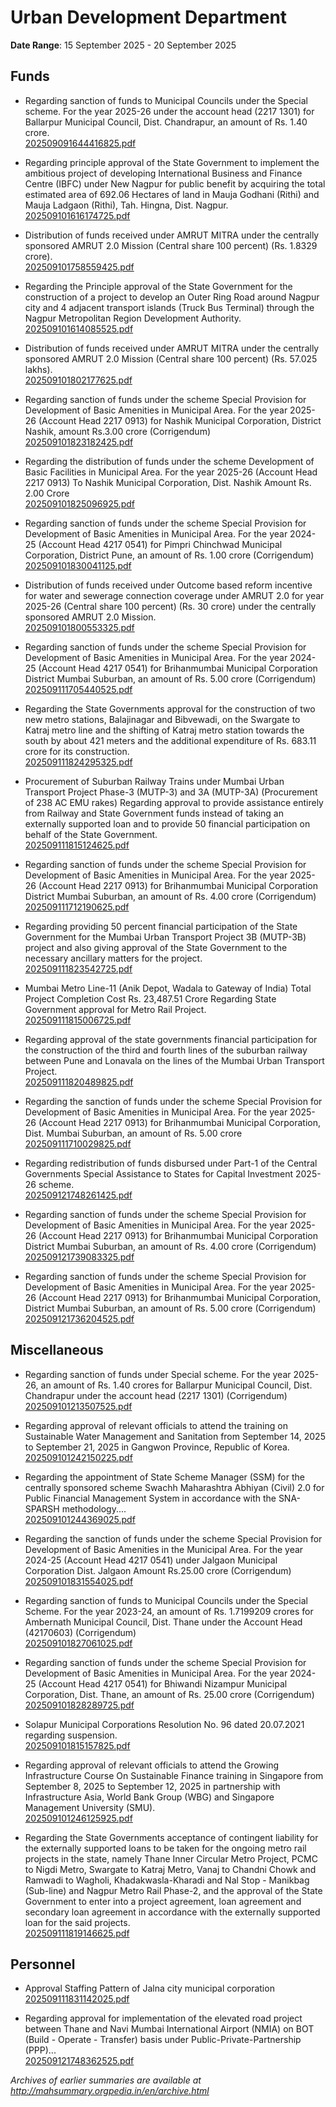 # Urban Development Department

**Date Range**: 15 September 2025 - 20 September 2025


## Funds
- Regarding sanction of funds to Municipal Councils under the Special scheme. For the year 2025-26 under the account head (2217 1301) for Ballarpur Municipal Council, Dist. Chandrapur, an amount of Rs. 1.40 crore.\
  [202509091644416825.pdf](https://gr.maharashtra.gov.in/Site/Upload/Government%20Resolutions/English/202509091644416825.pdf)

- Regarding principle approval of the State Government to implement the ambitious project of developing International Business and Finance Centre (IBFC) under New Nagpur for public benefit by acquiring the total estimated area of 692.06 Hectares of land in Mauja Godhani (Rithi) and Mauja Ladgaon (Rithi), Tah. Hingna, Dist. Nagpur.\
  [202509101616174725.pdf](https://gr.maharashtra.gov.in/Site/Upload/Government%20Resolutions/English/202509101616174725.pdf)

- Distribution of funds received under AMRUT MITRA under the centrally sponsored AMRUT 2.0 Mission (Central share 100 percent) (Rs. 1.8329 crore).\
  [202509101758559425.pdf](https://gr.maharashtra.gov.in/Site/Upload/Government%20Resolutions/English/202509101758559425.pdf)

- Regarding the Principle approval of the State Government for the construction of a project to develop an Outer Ring Road around Nagpur city and 4 adjacent transport islands (Truck  Bus Terminal) through the Nagpur Metropolitan Region Development Authority.\
  [202509101614085525.pdf](https://gr.maharashtra.gov.in/Site/Upload/Government%20Resolutions/English/202509101614085525.pdf)

- Distribution of funds received under AMRUT MITRA under the centrally sponsored AMRUT 2.0 Mission (Central share 100 percent) (Rs. 57.025 lakhs).\
  [202509101802177625.pdf](https://gr.maharashtra.gov.in/Site/Upload/Government%20Resolutions/English/202509101802177625.pdf)

- Regarding sanction of funds under the scheme Special Provision for Development of Basic Amenities in Municipal Area. For the year 2025-26 (Account Head 2217 0913) for Nashik Municipal Corporation, District Nashik, amount Rs.3.00 crore (Corrigendum)\
  [202509101823182425.pdf](https://gr.maharashtra.gov.in/Site/Upload/Government%20Resolutions/English/202509101823182425.pdf)

- Regarding the distribution of funds under the scheme Development of Basic Facilities in Municipal Area. For the year 2025-26 (Account Head 2217 0913) To Nashik Municipal Corporation, Dist. Nashik Amount Rs. 2.00 Crore\
  [202509101825096925.pdf](https://gr.maharashtra.gov.in/Site/Upload/Government%20Resolutions/English/202509101825096925.pdf)

- Regarding sanction of funds under the scheme Special Provision for Development of Basic Amenities in Municipal Area. For the year 2024-25 (Account Head 4217 0541) for Pimpri Chinchwad Municipal Corporation, District Pune, an amount of Rs. 1.00 crore (Corrigendum)\
  [202509101830041125.pdf](https://gr.maharashtra.gov.in/Site/Upload/Government%20Resolutions/English/202509101830041125.pdf)

- Distribution of funds received under Outcome based reform incentive for water and sewerage connection coverage under AMRUT 2.0 for year 2025-26 (Central share 100 percent) (Rs. 30 crore) under the centrally sponsored AMRUT 2.0 Mission.\
  [202509101800553325.pdf](https://gr.maharashtra.gov.in/Site/Upload/Government%20Resolutions/English/202509101800553325.pdf)

- Regarding sanction of funds under the scheme Special Provision for Development of Basic Amenities in Municipal Area. For the year 2024-25 (Account Head 4217 0541) for Brihanmumbai Municipal Corporation District Mumbai Suburban, an amount of Rs. 5.00 crore (Corrigendum)\
  [202509111705440525.pdf](https://gr.maharashtra.gov.in/Site/Upload/Government%20Resolutions/English/202509111705440525.pdf)

- Regarding the State Governments approval for the construction of two new metro stations, Balajinagar and Bibvewadi, on the Swargate to Katraj metro line and the shifting of Katraj metro station towards the south by about 421 meters and the additional expenditure of Rs. 683.11 crore for its construction.\
  [202509111824295325.pdf](https://gr.maharashtra.gov.in/Site/Upload/Government%20Resolutions/English/202509111824295325.pdf)

- Procurement of Suburban Railway Trains under Mumbai Urban Transport Project Phase-3 (MUTP-3) and 3A (MUTP-3A) (Procurement of 238 AC EMU rakes) Regarding approval to provide assistance entirely from Railway and State Government funds instead of taking an externally supported loan and to provide 50 financial participation on behalf of the State Government.\
  [202509111815124625.pdf](https://gr.maharashtra.gov.in/Site/Upload/Government%20Resolutions/English/202509111815124625.pdf)

- Regarding sanction of funds under the scheme Special Provision for Development of Basic Amenities in Municipal Area. For the year 2025-26 (Account Head 2217 0913) for Brihanmumbai Municipal Corporation District Mumbai Suburban, an amount of Rs. 4.00 crore (Corrigendum)\
  [202509111712190625.pdf](https://gr.maharashtra.gov.in/Site/Upload/Government%20Resolutions/English/202509111712190625.pdf)

- Regarding providing 50 percent financial participation of the State Government for the Mumbai Urban Transport Project 3B (MUTP-3B) project and also giving approval of the State Government to the necessary ancillary matters for the project.\
  [202509111823542725.pdf](https://gr.maharashtra.gov.in/Site/Upload/Government%20Resolutions/English/202509111823542725.pdf)

- Mumbai Metro Line-11 (Anik Depot, Wadala to Gateway of India) Total Project Completion Cost Rs. 23,487.51 Crore Regarding State Government approval for Metro Rail Project.\
  [202509111815006725.pdf](https://gr.maharashtra.gov.in/Site/Upload/Government%20Resolutions/English/202509111815006725.pdf)

- Regarding approval of the state governments financial participation for the construction of the third and fourth lines of the suburban railway between Pune and Lonavala on the lines of the Mumbai Urban Transport Project.\
  [202509111820489825.pdf](https://gr.maharashtra.gov.in/Site/Upload/Government%20Resolutions/English/202509111820489825.pdf)

- Regarding the sanction of funds under the scheme Special Provision for Development of Basic Amenities in Municipal Area. For the year 2025-26 (Account Head 2217 0913) for Brihanmumbai Municipal Corporation, Dist. Mumbai Suburban, an amount of Rs. 5.00 crore\
  [202509111710029825.pdf](https://gr.maharashtra.gov.in/Site/Upload/Government%20Resolutions/English/202509111710029825.pdf)

- Regarding redistribution of funds disbursed under Part-1 of the Central Governments Special Assistance to States for Capital Investment 2025-26 scheme.\
  [202509121748261425.pdf](https://gr.maharashtra.gov.in/Site/Upload/Government%20Resolutions/English/202509121748261425.pdf)

- Regarding sanction of funds under the scheme Special Provision for Development of Basic Amenities in Municipal Area. For the year 2025-26 (Account Head 2217 0913) for Brihanmumbai Municipal Corporation District Mumbai Suburban, an amount of Rs. 4.00 crore (Corrigendum)\
  [202509121739083325.pdf](https://gr.maharashtra.gov.in/Site/Upload/Government%20Resolutions/English/202509121739083325.pdf)

- Regarding sanction of funds under the scheme Special Provision for Development of Basic Amenities in Municipal Area. For the year 2025-26 (Account Head 2217 0913) for Brihanmumbai Municipal Corporation, District Mumbai Suburban, an amount of Rs. 5.00 crore (Corrigendum)\
  [202509121736204525.pdf](https://gr.maharashtra.gov.in/Site/Upload/Government%20Resolutions/English/202509121736204525.pdf)

## Miscellaneous
- Regarding sanction of funds under Special scheme. For the year 2025-26, an amount of Rs. 1.40 crores for Ballarpur Municipal Council, Dist. Chandrapur under the account head (2217 1301) (Corrigendum)\
  [202509101213507525.pdf](https://gr.maharashtra.gov.in/Site/Upload/Government%20Resolutions/English/202509101213507525.pdf)

- Regarding approval of relevant officials to attend the training on Sustainable Water Management and Sanitation from September 14, 2025 to September 21, 2025 in Gangwon Province, Republic of Korea.\
  [202509101242150225.pdf](https://gr.maharashtra.gov.in/Site/Upload/Government%20Resolutions/English/202509101242150225.pdf)

- Regarding the appointment of State Scheme Manager (SSM) for the centrally sponsored scheme Swachh Maharashtra Abhiyan (Civil) 2.0 for Public Financial Management System in accordance with the SNA-SPARSH methodology....\
  [202509101244369025.pdf](https://gr.maharashtra.gov.in/Site/Upload/Government%20Resolutions/English/202509101244369025.pdf)

- Regarding the sanction of funds under the scheme Special Provision for Development of Basic Amenities in the Municipal Area. For the year 2024-25 (Account Head 4217 0541) under Jalgaon Municipal Corporation Dist. Jalgaon Amount Rs.25.00 crore (Corrigendum)\
  [202509101831554025.pdf](https://gr.maharashtra.gov.in/Site/Upload/Government%20Resolutions/English/202509101831554025.pdf)

- Regarding sanction of funds to Municipal Councils under the Special Scheme. For the year 2023-24, an amount of Rs. 1.7199209 crores for Ambernath Municipal Council, Dist. Thane under the Account Head (42170603) (Corrigendum)\
  [202509101827061025.pdf](https://gr.maharashtra.gov.in/Site/Upload/Government%20Resolutions/English/202509101827061025.pdf)

- Regarding sanction of funds under the scheme Special Provision for Development of Basic Amenities in Municipal Area. For the year 2024-25 (Account Head 4217 0541) for Bhiwandi Nizampur Municipal Corporation, Dist. Thane, an amount of Rs. 25.00 crore (Corrigendum)\
  [202509101828289725.pdf](https://gr.maharashtra.gov.in/Site/Upload/Government%20Resolutions/English/202509101828289725.pdf)

- Solapur Municipal Corporations Resolution No. 96 dated 20.07.2021 regarding suspension.\
  [202509101815157825.pdf](https://gr.maharashtra.gov.in/Site/Upload/Government%20Resolutions/English/202509101815157825.pdf)

- Regarding approval of relevant officials to attend the Growing Infrastructure Course On Sustainable Finance training in Singapore from September 8, 2025 to September 12, 2025 in partnership with Infrastructure Asia, World Bank Group (WBG) and Singapore Management University (SMU).\
  [202509101246125925.pdf](https://gr.maharashtra.gov.in/Site/Upload/Government%20Resolutions/English/202509101246125925.pdf)

- Regarding the State Governments acceptance of contingent liability for the externally supported loans to be taken for the ongoing metro rail projects in the state, namely Thane Inner Circular Metro Project, PCMC to Nigdi Metro, Swargate to Katraj Metro, Vanaj to Chandni Chowk and Ramwadi to Wagholi, Khadakwasla-Kharadi and Nal Stop - Manikbag (Sub-line) and Nagpur Metro Rail Phase-2, and the approval of the State Government to enter into a project agreement, loan agreement and secondary loan agreement in accordance with the externally supported loan for the said projects.\
  [202509111819146625.pdf](https://gr.maharashtra.gov.in/Site/Upload/Government%20Resolutions/English/202509111819146625.pdf)

## Personnel
- Approval  Staffing Pattern of Jalna city municipal corporation\
  [202509111831142025.pdf](https://gr.maharashtra.gov.in/Site/Upload/Government%20Resolutions/English/202509111831142025.pdf)

- Regarding approval for implementation of the elevated road project between Thane and Navi Mumbai International Airport (NMIA) on BOT (Build - Operate - Transfer) basis under Public-Private-Partnership (PPP)...\
  [202509121748362525.pdf](https://gr.maharashtra.gov.in/Site/Upload/Government%20Resolutions/English/202509121748362525.pdf)


*Archives of earlier summaries are available at http://mahsummary.orgpedia.in/en/archive.html*